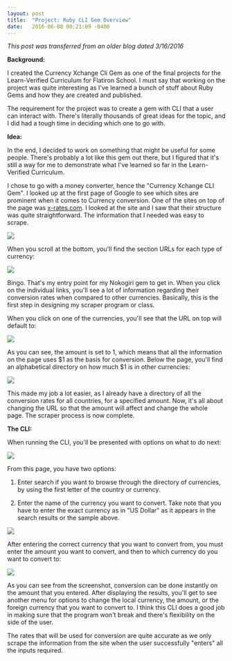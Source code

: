 ```yaml
---
layout: post
title:  "Project: Ruby CLI Gem Overview"
date:   2016-06-08 00:21:09 -0400
---
```


*This post was transferred from an older blog dated 3/16/2016*

**Background:**

I created the Currency Xchange Cli Gem as one of the final projects for the Learn-Verified Curriculum for Flatiron School. I must say that working on the project was quite interesting as I've learned a bunch of stuff about Ruby Gems and how they are created and published. 

The requirement for the project was to create a gem with CLI that a user can interact with. There's literally thousands of great ideas for the topic, and I did had a tough time in deciding which one to go with.

**Idea:**

In the end, I decided to work on something that might be useful for some people. There's probably a lot like this gem out there, but I figured that it's still a way for me to demonstrate what I've learned so far in the Learn-Verified Curriculum. 

I chose to go with a money converter, hence the "Currency Xchange CLI Gem". I looked up at the first page of Google to see which sites are prominent when it comes to Currency conversion. One of the sites on top of the page was [x-rates.com](http://www.x-rates.com). I looked at the site and I saw that their structure was quite straightforward. The information that I needed was easy to scrape.  


![](http://1.bp.blogspot.com/-DzECht5TxHU/Vtvg0EID-pI/AAAAAAAAAbQ/utf0K6MA0kk/s1600/xrateshome.png)


When you scroll at the bottom, you'll find the section URLs for each type of currency:


![](http://4.bp.blogspot.com/-5qTQ1Tf_Tm4/VtvhPDaek7I/AAAAAAAAAbY/VAn2sYH_OJ8/s1600/xratesindex.png)


Bingo. That's my entry point for my Nokogiri gem to get in. When you click on the individual links, you'll see a lot of information regarding their conversion rates when compared to other currencies. Basically, this is the first step in designing my scraper program or class. 

When you click on one of the currencies, you'll see that the URL on top will default to:


![](http://2.bp.blogspot.com/-g5FsyiXSFOM/VtviCNYg0mI/AAAAAAAAAbo/18UR2ChtJT8/s1600/xratesurl.png)


As you can see, the amount is set to 1, which means that all the information on the page uses $1 as the basis for conversion. Below the page, you'll find an alphabetical directory on how much $1 is in other currencies:


![](http://4.bp.blogspot.com/-wS3QSI-3ELo/VtviafnBZYI/AAAAAAAAAbw/Njmh_iHJiP4/s1600/xratesdir.png)


This made my job a lot easier, as I already have a directory of all the conversion rates for all countries, for a specified amount. Now, it's all about changing the URL so that the amount will affect and change the whole page. The scraper process is now complete. 

**The CLI:**

When running the CLI, you'll be presented with options on what to do next:


![](http://3.bp.blogspot.com/-G5jK1Aa7nNc/VtvjU3bmLVI/AAAAAAAAAcA/bpieLWb2L2k/s1600/Cli1.png)

From this page, you have two options:

1. Enter search if you want to browse through the directory of currencies, by using the first letter of the country or currency.

2. Enter the name of the currency you want to convert. Take note that you have to enter the exact currency as in "US Dollar" as it appears in the search results or the sample above. 


![](http://2.bp.blogspot.com/-3qBIxoRT0V0/VtvkCEGsVgI/AAAAAAAAAcM/IEGjf3Mq_1I/s1600/Cli2.png)


After entering the correct currency that you want to convert from, you must enter the amount you want to convert, and then to which currency do you want to convert to:


![](http://2.bp.blogspot.com/-hcTjXyFfBu8/Vtvl1RhfS5I/AAAAAAAAAck/FOOqq5LC8LY/s1600/CLi3.png)


As you can see from the screenshot, conversion can be done instantly on the amount that you entered. After displaying the results, you'll get to see another menu for options to change the local currency, the amount, or the foreign currency that you want to convert to. I think this CLI does a good job in making sure that the program won't break and there's flexibility on the side of the user. 

The rates that will be used for conversion are quite accurate as we only scrape the information from the site when the user successfully "enters" all the inputs required. 



